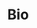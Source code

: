 ---
title: Bio
tags: bio
image: /assets/images/bio.avif
imageAlt: Shirley Blazen Bio 
paragraph1: Shirley Blazen is an award-winning comedy performer and theatrical director who is infamous for her burlesque, comedy, and clowning. Chicago's Screwiest Showpony and self-proclaimed Hostess with the Mayo-stess, Blazen is committed to delivering high-energy hijinks and creating inclusive spaces for subversive performance art in the second city.

paragraph2: She's internationally recognized as the headliner of Critical Strike Nerdlesque Fest, a feature of the Fierce! Queer Performing Arts Festival, Chicago Women’s Funny and Nerd Comedy expos, and is the winner of Master of Lipsync at 2020 Burlypicks. 

paragraph3: The Executive Director and Choreographer of The Screwbelles, a womxn and nonbinary slapstick sketch ensemble, and co-creator of Chaotic Erotic’s Love Circus, Shirley is a prominent figure in Chicago's neo-vaudeville revival. 

paragraph4: Blazen has directed over 50 unique theatrical productions, garnering press in the Chicago Reader, Voyage Chicago, and Third Coast Review. Shirley’s production efforts include fundraising over $1,500 in charitable donations for Chicago community organizations that support underserved women, children, and LGBTQIA+ populations. 

paragraph5: Shirley is currently in production for season 1 of Clown House for OFTV, directing Love Circus Cabaret, and performing wherever zany shtick can be peddled.

---